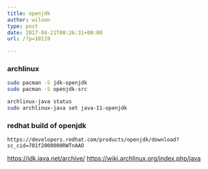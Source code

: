 ```yaml
---
title: openjdk
author: wiloon
type: post
date: 2017-04-21T00:26:31+00:00
url: /?p=10119

---
```

### archlinux 
```bash
sudo pacman -S jdk-openjdk
sudo pacman -S openjdk-src

archlinux-java status
sudo archlinux-java set java-11-openjdk
```

### redhat build of openjdk
    https://developers.redhat.com/products/openjdk/download?sc_cid=701f2000000RWTnAAO

https://jdk.java.net/archive/
https://wiki.archlinux.org/index.php/java